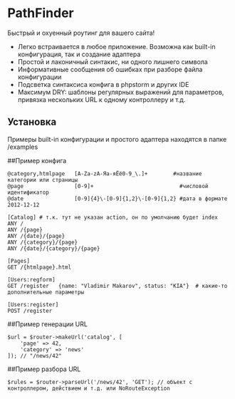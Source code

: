 PathFinder
==========

Быстрый и охуенный роутинг для вашего сайта!
- Легко встраивается в любое приложение. Возможна как built-in конфигурация, так и создание адаптера
- Простой и лаконичный синтакис, ни одного лишнего символа
- Информативные сообщения об ошибках при разборе файла конфигурации
- Подсветка синтаксиса конфига в phpstorm и других IDE
- Максимум DRY: шаблоны регулярных выражений для параметров, привязка нескольких URL к одному контроллеру и т.д.

## Установка

Примеры built-in конфигурации и простого адаптера находятся в папке /examples

##Пример конфига

	@category,htmlpage   [A-Za-zА-Яа-яЁё0-9_\.]+        #название категории или страницы
	@page                [0-9]+                           #числовой идентификатор
	@date                [0-9]{4}\-[0-9]{1,2}\-[0-9]{1,2} #дата в формате 2012-12-12
	  
	[Catalog] # т.к. тут не указан action, он по умолчанию будет index
	ANY /
	ANY /{page}
	ANY /{date}/{page}
	ANY /{category}/{page}
	ANY /{date}/{category}/{page}
	  
	[Pages]
	GET /{htmlpage}.html
	  
	[Users:regform]
	GET /register   {name: "Vladimir Makarov", status: "KIA"}  # какие-то дополнительные параметры
	  
	[Users:register]
	POST /register

##Пример генерации URL

	$url = $router->makeUrl('catalog', [
		'page' => 42, 
		'category' => 'news'
	]); // "/news/42"

##Пример разбора URL

	$rules = $router->parseUrl('/news/42', 'GET'); // объект с контроллером, действием и т.д. или NoRouteException
